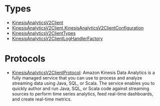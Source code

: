 # Types

  - [KinesisAnalyticsV2Client](/aws-sdk-swift/reference/0.x/AWSKinesisAnalyticsV2/KinesisAnalyticsV2Client)
  - [KinesisAnalyticsV2Client.KinesisAnalyticsV2ClientConfiguration](/aws-sdk-swift/reference/0.x/AWSKinesisAnalyticsV2/KinesisAnalyticsV2Client_KinesisAnalyticsV2ClientConfiguration)
  - [KinesisAnalyticsV2ClientTypes](/aws-sdk-swift/reference/0.x/AWSKinesisAnalyticsV2/KinesisAnalyticsV2ClientTypes)
  - [KinesisAnalyticsV2ClientLogHandlerFactory](/aws-sdk-swift/reference/0.x/AWSKinesisAnalyticsV2/KinesisAnalyticsV2ClientLogHandlerFactory)

# Protocols

  - [KinesisAnalyticsV2ClientProtocol](/aws-sdk-swift/reference/0.x/AWSKinesisAnalyticsV2/KinesisAnalyticsV2ClientProtocol):
    Amazon Kinesis Data Analytics is a fully managed service that you can use to process and analyze streaming data using Java, SQL, or Scala. The service enables you to quickly author and run Java, SQL, or Scala code against streaming sources to perform time series analytics, feed real-time dashboards, and create real-time metrics.
